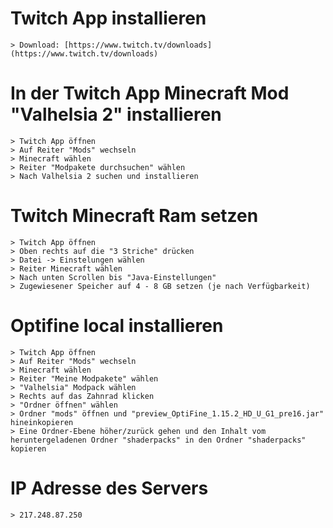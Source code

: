 # Twitch App installieren 
	> Download: [https://www.twitch.tv/downloads](https://www.twitch.tv/downloads)

# In der Twitch App Minecraft Mod "Valhelsia 2" installieren
	> Twitch App öffnen
	> Auf Reiter "Mods" wechseln
	> Minecraft wählen
	> Reiter "Modpakete durchsuchen" wählen
	> Nach Valhelsia 2 suchen und installieren

# Twitch Minecraft Ram setzen
	> Twitch App öffnen
	> Oben rechts auf die "3 Striche" drücken
	> Datei -> Einstelungen wählen
	> Reiter Minecraft wählen
	> Nach unten Scrollen bis "Java-Einstellungen"
	> Zugewiesener Speicher auf 4 - 8 GB setzen (je nach Verfügbarkeit)

# Optifine local installieren
	> Twitch App öffnen
	> Auf Reiter "Mods" wechseln
	> Minecraft wählen
	> Reiter "Meine Modpakete" wählen
	> "Valhelsia" Modpack wählen
	> Rechts auf das Zahnrad klicken
	> "Ordner öffnen" wählen
	> Ordner "mods" öffnen und "preview_OptiFine_1.15.2_HD_U_G1_pre16.jar" hineinkopieren
	> Eine Ordner-Ebene höher/zurück gehen und den Inhalt vom heruntergeladenen Ordner "shaderpacks" in den Ordner "shaderpacks" kopieren

# IP Adresse des Servers 
	> 217.248.87.250
